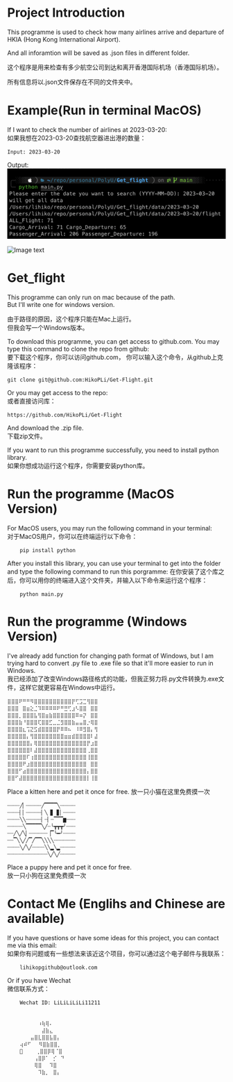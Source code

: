 # Project Introduction
  
This programme is used to check how many airlines arrive and departure of HKIA (Hong Kong International Airport).  
  
And all inforamtion will be saved as .json files in different folder.  

这个程序是用来检查有多少航空公司到达和离开香港国际机场（香港国际机场）。   
  
所有信息将以.json文件保存在不同的文件夹中。  

# Example(Run in terminal MacOS)  
  
If I want to check the number of airlines at 2023-03-20:  
如果我想在2023-03-20查找航空器进出港的数量：  

    Input: 2023-03-20
    
Output:  
![Image text](https://github.com/HikoPLi/Get-Flight/blob/main/Images4README/example.png)  
  
![Image text](https://github.com/HikoPLi/Get-Flight/blob/main/Images4README/output.png)  


# Get_flight
This programme can only run on mac because of the path.   
 But I'll write one for windows version.  

 由于路径的原因，这个程序只能在Mac上运行。   
 但我会写一个Windows版本。  

 To download this programme, you can get access to github.com.
 You may type this command to clone the repo from github:  
 要下载这个程序，你可以访问github.com，
 你可以输入这个命令，从github上克隆该程序：  

    git clone git@github.com:HikoPLi/Get-Flight.git

Or you may get access to the repo:  
或者直接访问库：  

    https://github.com/HikoPLi/Get-Flight

And download the .zip file.  
下载zip文件。  

 If you want to run this programme successfully, you need to install python library.  
 如果你想成功运行这个程序，你需要安装python库。  


# Run the programme (MacOS Version)
For MacOS users, you may run the following command in your terminal:  
对于MacOS用户，你可以在终端运行以下命令：  

        pip install python

After you install this library, you can use your terminal to get into the folder and type the following command to run this porgramme:
在你安装了这个库之后，你可以用你的终端进入这个文件夹，并输入以下命令来运行这个程序：  

        python main.py

# Run the programme (Windows Version)

I've already add function for changing path format of Windows, but I am trying hard to convert .py file to .exe file so that it'll more easier to run in Windows.  
我已经添加了改变Windows路径格式的功能，但我正努力将.py文件转换为.exe文件，这样它就更容易在Windows中运行。  

    ⣿⣿⣿⠟⠛⠛⠻⣿⣿⣿⣿⣿⣿⣿⣿⣿⣿⡟⢋⣩⣉⢻⣿⣿  
    ⣿⣿⣿⠀⣿⣶⣕⣈⠹⠿⠿⠿⠿⠟⠛⣛⢋⣰⠣⣿⣿⠀⣿⣿  
    ⣿⣿⣿⡀⣿⣿⣿⣧⢻⣿⣶⣷⣿⣿⣿⣿⣿⣿⠿⠶⡝⠀⣿⣿  
    ⣿⣿⣿⣷⠘⣿⣿⣿⢏⣿⣿⣋⣀⣈⣻⣿⣿⣷⣤⣤⣿⡐⢿⣿  
    ⣿⣿⣿⣿⣆⢩⣝⣫⣾⣿⣿⣿⣿⡟⠿⠿⠦⠀⠸⠿⣻⣿⡄⢻  
    ⣿⣿⣿⣿⣿⡄⢻⣿⣿⣿⣿⣿⣿⣿⣿⣶⣶⣾⣿⣿⣿⣿⠇⣼  
    ⣿⣿⣿⣿⣿⣿⡄⢿⣿⣿⣿⣿⣿⣿⣿⣿⣿⣿⣿⣿⣿⡟⣰⣿  
    ⣿⣿⣿⣿⣿⣿⠇⣼⣿⣿⣿⣿⣿⣿⣿⣿⣿⣿⣿⣿⣿⢀⣿⣿  
    ⣿⣿⣿⣿⣿⠏⢰⣿⣿⣿⣿⣿⣿⣿⣿⣿⣿⣿⣿⣿⣿⢸⣿⣿  
    ⣿⣿⣿⣿⠟⣰⣿⣿⣿⣿⣿⣿⣿⣿⣿⣿⣿⣿⣿⣿⣿⠀⣿⣿  
    ⣿⣿⣿⠋⣴⣿⣿⣿⣿⣿⣿⣿⣿⣿⣿⣿⣿⣿⣿⣿⣿⡄⣿⣿    
    ⣿⣿⠋⣼⣿⣿⣿⣿⣿⣿⣿⣿⣿⣿⣿⣿⣿⣿⣿⣿⣿⡇⢸⣿  

Place a kitten here and pet it once for free. 
放一只小猫在这里免费摸一次  

    ┈┈┈┈╱▏┈┈┈┈┈╱▔▔▔▔╲┈┈┈┈┈
    ┈┈┈┈▏▏┈┈┈┈┈▏╲▕▋▕▋▏┈┈┈┈
    ┈┈┈┈╲╲┈┈┈┈┈▏┈▏┈▔▔▔▆┈┈┈
    ┈┈┈┈┈╲▔▔▔▔▔╲╱┈╰┳┳┳╯┈┈┈
    ┈┈╱╲╱╲▏┈┈┈┈┈┈▕▔╰━╯┈┈┈┈
    ┈┈▔╲╲╱╱▔╱▔▔╲╲╲╲┈┈┈┈┈┈┈
    ┈┈┈┈╲╱╲╱┈┈┈┈╲╲▂╲▂┈┈┈┈┈
    ┈┈┈┈┈┈┈┈┈┈┈┈┈╲╱╲╱┈┈┈┈┈

Place a puppy here and pet it once for free.  
放一只小狗在这里免费摸一次   

# Contact Me (Englihs and Chinese are available)
If you have questions or have some ideas for this project, you can contact me via this email:  
如果你有问题或有一些想法来该近这个项目，你可以通过这个电子邮件与我联系：  

        lihikopgithub@outlook.com

Or if you have Wechat  
微信联系方式：  

        Wechat ID: LiLiLiLiLi11211


        ⠀⠀⠀ ⠀⠰⢷⢿⠄
        ⠀⠀⠀⠀ ⠀⣼⣷⣄
        ⠀ ⠀⣤⣿⣇⣿⣿⣧⣿⡄
        ⢴⠾⠋⠀⠀⠻⣿⣷⣿⣿⡀
        🏀   ⠀⢀⣿⣿⡿⢿⠈⣿
        ⠀⠀⠀ ⢠⣿⡿⠁⠀⡊⠀⠙
        ⠀ ⠀⠀⢿⣿⠀⠀⠹⣿
        ⠀⠀ ⠀⠀⠹⣷⡀⠀⣿⡄